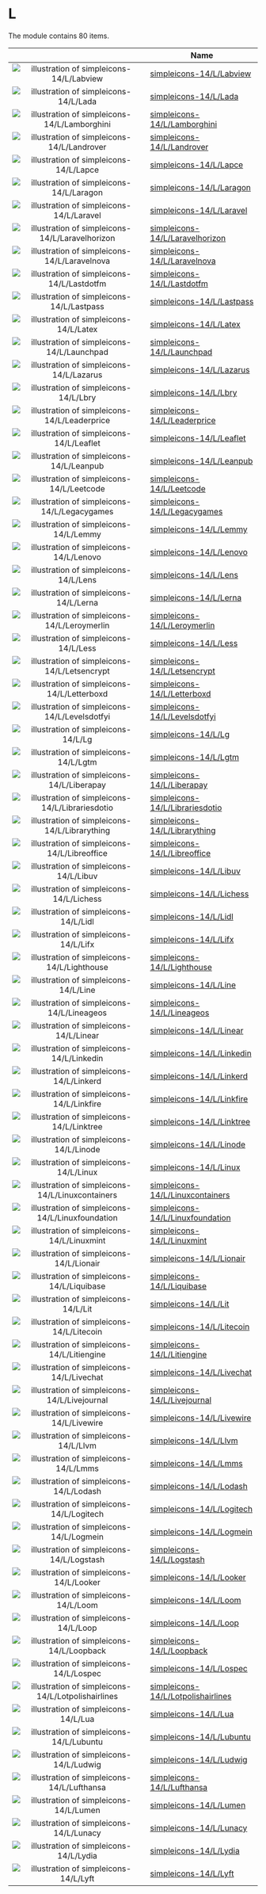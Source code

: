 # L

The module contains 80 items.



| |Name|
|:---:|---|
| ![illustration of simpleicons-14/L/Labview](../../simpleicons-14/L/Labview.png) | [simpleicons-14/L/Labview](../../simpleicons-14/L/Labview.md) |
| ![illustration of simpleicons-14/L/Lada](../../simpleicons-14/L/Lada.png) | [simpleicons-14/L/Lada](../../simpleicons-14/L/Lada.md) |
| ![illustration of simpleicons-14/L/Lamborghini](../../simpleicons-14/L/Lamborghini.png) | [simpleicons-14/L/Lamborghini](../../simpleicons-14/L/Lamborghini.md) |
| ![illustration of simpleicons-14/L/Landrover](../../simpleicons-14/L/Landrover.png) | [simpleicons-14/L/Landrover](../../simpleicons-14/L/Landrover.md) |
| ![illustration of simpleicons-14/L/Lapce](../../simpleicons-14/L/Lapce.png) | [simpleicons-14/L/Lapce](../../simpleicons-14/L/Lapce.md) |
| ![illustration of simpleicons-14/L/Laragon](../../simpleicons-14/L/Laragon.png) | [simpleicons-14/L/Laragon](../../simpleicons-14/L/Laragon.md) |
| ![illustration of simpleicons-14/L/Laravel](../../simpleicons-14/L/Laravel.png) | [simpleicons-14/L/Laravel](../../simpleicons-14/L/Laravel.md) |
| ![illustration of simpleicons-14/L/Laravelhorizon](../../simpleicons-14/L/Laravelhorizon.png) | [simpleicons-14/L/Laravelhorizon](../../simpleicons-14/L/Laravelhorizon.md) |
| ![illustration of simpleicons-14/L/Laravelnova](../../simpleicons-14/L/Laravelnova.png) | [simpleicons-14/L/Laravelnova](../../simpleicons-14/L/Laravelnova.md) |
| ![illustration of simpleicons-14/L/Lastdotfm](../../simpleicons-14/L/Lastdotfm.png) | [simpleicons-14/L/Lastdotfm](../../simpleicons-14/L/Lastdotfm.md) |
| ![illustration of simpleicons-14/L/Lastpass](../../simpleicons-14/L/Lastpass.png) | [simpleicons-14/L/Lastpass](../../simpleicons-14/L/Lastpass.md) |
| ![illustration of simpleicons-14/L/Latex](../../simpleicons-14/L/Latex.png) | [simpleicons-14/L/Latex](../../simpleicons-14/L/Latex.md) |
| ![illustration of simpleicons-14/L/Launchpad](../../simpleicons-14/L/Launchpad.png) | [simpleicons-14/L/Launchpad](../../simpleicons-14/L/Launchpad.md) |
| ![illustration of simpleicons-14/L/Lazarus](../../simpleicons-14/L/Lazarus.png) | [simpleicons-14/L/Lazarus](../../simpleicons-14/L/Lazarus.md) |
| ![illustration of simpleicons-14/L/Lbry](../../simpleicons-14/L/Lbry.png) | [simpleicons-14/L/Lbry](../../simpleicons-14/L/Lbry.md) |
| ![illustration of simpleicons-14/L/Leaderprice](../../simpleicons-14/L/Leaderprice.png) | [simpleicons-14/L/Leaderprice](../../simpleicons-14/L/Leaderprice.md) |
| ![illustration of simpleicons-14/L/Leaflet](../../simpleicons-14/L/Leaflet.png) | [simpleicons-14/L/Leaflet](../../simpleicons-14/L/Leaflet.md) |
| ![illustration of simpleicons-14/L/Leanpub](../../simpleicons-14/L/Leanpub.png) | [simpleicons-14/L/Leanpub](../../simpleicons-14/L/Leanpub.md) |
| ![illustration of simpleicons-14/L/Leetcode](../../simpleicons-14/L/Leetcode.png) | [simpleicons-14/L/Leetcode](../../simpleicons-14/L/Leetcode.md) |
| ![illustration of simpleicons-14/L/Legacygames](../../simpleicons-14/L/Legacygames.png) | [simpleicons-14/L/Legacygames](../../simpleicons-14/L/Legacygames.md) |
| ![illustration of simpleicons-14/L/Lemmy](../../simpleicons-14/L/Lemmy.png) | [simpleicons-14/L/Lemmy](../../simpleicons-14/L/Lemmy.md) |
| ![illustration of simpleicons-14/L/Lenovo](../../simpleicons-14/L/Lenovo.png) | [simpleicons-14/L/Lenovo](../../simpleicons-14/L/Lenovo.md) |
| ![illustration of simpleicons-14/L/Lens](../../simpleicons-14/L/Lens.png) | [simpleicons-14/L/Lens](../../simpleicons-14/L/Lens.md) |
| ![illustration of simpleicons-14/L/Lerna](../../simpleicons-14/L/Lerna.png) | [simpleicons-14/L/Lerna](../../simpleicons-14/L/Lerna.md) |
| ![illustration of simpleicons-14/L/Leroymerlin](../../simpleicons-14/L/Leroymerlin.png) | [simpleicons-14/L/Leroymerlin](../../simpleicons-14/L/Leroymerlin.md) |
| ![illustration of simpleicons-14/L/Less](../../simpleicons-14/L/Less.png) | [simpleicons-14/L/Less](../../simpleicons-14/L/Less.md) |
| ![illustration of simpleicons-14/L/Letsencrypt](../../simpleicons-14/L/Letsencrypt.png) | [simpleicons-14/L/Letsencrypt](../../simpleicons-14/L/Letsencrypt.md) |
| ![illustration of simpleicons-14/L/Letterboxd](../../simpleicons-14/L/Letterboxd.png) | [simpleicons-14/L/Letterboxd](../../simpleicons-14/L/Letterboxd.md) |
| ![illustration of simpleicons-14/L/Levelsdotfyi](../../simpleicons-14/L/Levelsdotfyi.png) | [simpleicons-14/L/Levelsdotfyi](../../simpleicons-14/L/Levelsdotfyi.md) |
| ![illustration of simpleicons-14/L/Lg](../../simpleicons-14/L/Lg.png) | [simpleicons-14/L/Lg](../../simpleicons-14/L/Lg.md) |
| ![illustration of simpleicons-14/L/Lgtm](../../simpleicons-14/L/Lgtm.png) | [simpleicons-14/L/Lgtm](../../simpleicons-14/L/Lgtm.md) |
| ![illustration of simpleicons-14/L/Liberapay](../../simpleicons-14/L/Liberapay.png) | [simpleicons-14/L/Liberapay](../../simpleicons-14/L/Liberapay.md) |
| ![illustration of simpleicons-14/L/Librariesdotio](../../simpleicons-14/L/Librariesdotio.png) | [simpleicons-14/L/Librariesdotio](../../simpleicons-14/L/Librariesdotio.md) |
| ![illustration of simpleicons-14/L/Librarything](../../simpleicons-14/L/Librarything.png) | [simpleicons-14/L/Librarything](../../simpleicons-14/L/Librarything.md) |
| ![illustration of simpleicons-14/L/Libreoffice](../../simpleicons-14/L/Libreoffice.png) | [simpleicons-14/L/Libreoffice](../../simpleicons-14/L/Libreoffice.md) |
| ![illustration of simpleicons-14/L/Libuv](../../simpleicons-14/L/Libuv.png) | [simpleicons-14/L/Libuv](../../simpleicons-14/L/Libuv.md) |
| ![illustration of simpleicons-14/L/Lichess](../../simpleicons-14/L/Lichess.png) | [simpleicons-14/L/Lichess](../../simpleicons-14/L/Lichess.md) |
| ![illustration of simpleicons-14/L/Lidl](../../simpleicons-14/L/Lidl.png) | [simpleicons-14/L/Lidl](../../simpleicons-14/L/Lidl.md) |
| ![illustration of simpleicons-14/L/Lifx](../../simpleicons-14/L/Lifx.png) | [simpleicons-14/L/Lifx](../../simpleicons-14/L/Lifx.md) |
| ![illustration of simpleicons-14/L/Lighthouse](../../simpleicons-14/L/Lighthouse.png) | [simpleicons-14/L/Lighthouse](../../simpleicons-14/L/Lighthouse.md) |
| ![illustration of simpleicons-14/L/Line](../../simpleicons-14/L/Line.png) | [simpleicons-14/L/Line](../../simpleicons-14/L/Line.md) |
| ![illustration of simpleicons-14/L/Lineageos](../../simpleicons-14/L/Lineageos.png) | [simpleicons-14/L/Lineageos](../../simpleicons-14/L/Lineageos.md) |
| ![illustration of simpleicons-14/L/Linear](../../simpleicons-14/L/Linear.png) | [simpleicons-14/L/Linear](../../simpleicons-14/L/Linear.md) |
| ![illustration of simpleicons-14/L/Linkedin](../../simpleicons-14/L/Linkedin.png) | [simpleicons-14/L/Linkedin](../../simpleicons-14/L/Linkedin.md) |
| ![illustration of simpleicons-14/L/Linkerd](../../simpleicons-14/L/Linkerd.png) | [simpleicons-14/L/Linkerd](../../simpleicons-14/L/Linkerd.md) |
| ![illustration of simpleicons-14/L/Linkfire](../../simpleicons-14/L/Linkfire.png) | [simpleicons-14/L/Linkfire](../../simpleicons-14/L/Linkfire.md) |
| ![illustration of simpleicons-14/L/Linktree](../../simpleicons-14/L/Linktree.png) | [simpleicons-14/L/Linktree](../../simpleicons-14/L/Linktree.md) |
| ![illustration of simpleicons-14/L/Linode](../../simpleicons-14/L/Linode.png) | [simpleicons-14/L/Linode](../../simpleicons-14/L/Linode.md) |
| ![illustration of simpleicons-14/L/Linux](../../simpleicons-14/L/Linux.png) | [simpleicons-14/L/Linux](../../simpleicons-14/L/Linux.md) |
| ![illustration of simpleicons-14/L/Linuxcontainers](../../simpleicons-14/L/Linuxcontainers.png) | [simpleicons-14/L/Linuxcontainers](../../simpleicons-14/L/Linuxcontainers.md) |
| ![illustration of simpleicons-14/L/Linuxfoundation](../../simpleicons-14/L/Linuxfoundation.png) | [simpleicons-14/L/Linuxfoundation](../../simpleicons-14/L/Linuxfoundation.md) |
| ![illustration of simpleicons-14/L/Linuxmint](../../simpleicons-14/L/Linuxmint.png) | [simpleicons-14/L/Linuxmint](../../simpleicons-14/L/Linuxmint.md) |
| ![illustration of simpleicons-14/L/Lionair](../../simpleicons-14/L/Lionair.png) | [simpleicons-14/L/Lionair](../../simpleicons-14/L/Lionair.md) |
| ![illustration of simpleicons-14/L/Liquibase](../../simpleicons-14/L/Liquibase.png) | [simpleicons-14/L/Liquibase](../../simpleicons-14/L/Liquibase.md) |
| ![illustration of simpleicons-14/L/Lit](../../simpleicons-14/L/Lit.png) | [simpleicons-14/L/Lit](../../simpleicons-14/L/Lit.md) |
| ![illustration of simpleicons-14/L/Litecoin](../../simpleicons-14/L/Litecoin.png) | [simpleicons-14/L/Litecoin](../../simpleicons-14/L/Litecoin.md) |
| ![illustration of simpleicons-14/L/Litiengine](../../simpleicons-14/L/Litiengine.png) | [simpleicons-14/L/Litiengine](../../simpleicons-14/L/Litiengine.md) |
| ![illustration of simpleicons-14/L/Livechat](../../simpleicons-14/L/Livechat.png) | [simpleicons-14/L/Livechat](../../simpleicons-14/L/Livechat.md) |
| ![illustration of simpleicons-14/L/Livejournal](../../simpleicons-14/L/Livejournal.png) | [simpleicons-14/L/Livejournal](../../simpleicons-14/L/Livejournal.md) |
| ![illustration of simpleicons-14/L/Livewire](../../simpleicons-14/L/Livewire.png) | [simpleicons-14/L/Livewire](../../simpleicons-14/L/Livewire.md) |
| ![illustration of simpleicons-14/L/Llvm](../../simpleicons-14/L/Llvm.png) | [simpleicons-14/L/Llvm](../../simpleicons-14/L/Llvm.md) |
| ![illustration of simpleicons-14/L/Lmms](../../simpleicons-14/L/Lmms.png) | [simpleicons-14/L/Lmms](../../simpleicons-14/L/Lmms.md) |
| ![illustration of simpleicons-14/L/Lodash](../../simpleicons-14/L/Lodash.png) | [simpleicons-14/L/Lodash](../../simpleicons-14/L/Lodash.md) |
| ![illustration of simpleicons-14/L/Logitech](../../simpleicons-14/L/Logitech.png) | [simpleicons-14/L/Logitech](../../simpleicons-14/L/Logitech.md) |
| ![illustration of simpleicons-14/L/Logmein](../../simpleicons-14/L/Logmein.png) | [simpleicons-14/L/Logmein](../../simpleicons-14/L/Logmein.md) |
| ![illustration of simpleicons-14/L/Logstash](../../simpleicons-14/L/Logstash.png) | [simpleicons-14/L/Logstash](../../simpleicons-14/L/Logstash.md) |
| ![illustration of simpleicons-14/L/Looker](../../simpleicons-14/L/Looker.png) | [simpleicons-14/L/Looker](../../simpleicons-14/L/Looker.md) |
| ![illustration of simpleicons-14/L/Loom](../../simpleicons-14/L/Loom.png) | [simpleicons-14/L/Loom](../../simpleicons-14/L/Loom.md) |
| ![illustration of simpleicons-14/L/Loop](../../simpleicons-14/L/Loop.png) | [simpleicons-14/L/Loop](../../simpleicons-14/L/Loop.md) |
| ![illustration of simpleicons-14/L/Loopback](../../simpleicons-14/L/Loopback.png) | [simpleicons-14/L/Loopback](../../simpleicons-14/L/Loopback.md) |
| ![illustration of simpleicons-14/L/Lospec](../../simpleicons-14/L/Lospec.png) | [simpleicons-14/L/Lospec](../../simpleicons-14/L/Lospec.md) |
| ![illustration of simpleicons-14/L/Lotpolishairlines](../../simpleicons-14/L/Lotpolishairlines.png) | [simpleicons-14/L/Lotpolishairlines](../../simpleicons-14/L/Lotpolishairlines.md) |
| ![illustration of simpleicons-14/L/Lua](../../simpleicons-14/L/Lua.png) | [simpleicons-14/L/Lua](../../simpleicons-14/L/Lua.md) |
| ![illustration of simpleicons-14/L/Lubuntu](../../simpleicons-14/L/Lubuntu.png) | [simpleicons-14/L/Lubuntu](../../simpleicons-14/L/Lubuntu.md) |
| ![illustration of simpleicons-14/L/Ludwig](../../simpleicons-14/L/Ludwig.png) | [simpleicons-14/L/Ludwig](../../simpleicons-14/L/Ludwig.md) |
| ![illustration of simpleicons-14/L/Lufthansa](../../simpleicons-14/L/Lufthansa.png) | [simpleicons-14/L/Lufthansa](../../simpleicons-14/L/Lufthansa.md) |
| ![illustration of simpleicons-14/L/Lumen](../../simpleicons-14/L/Lumen.png) | [simpleicons-14/L/Lumen](../../simpleicons-14/L/Lumen.md) |
| ![illustration of simpleicons-14/L/Lunacy](../../simpleicons-14/L/Lunacy.png) | [simpleicons-14/L/Lunacy](../../simpleicons-14/L/Lunacy.md) |
| ![illustration of simpleicons-14/L/Lydia](../../simpleicons-14/L/Lydia.png) | [simpleicons-14/L/Lydia](../../simpleicons-14/L/Lydia.md) |
| ![illustration of simpleicons-14/L/Lyft](../../simpleicons-14/L/Lyft.png) | [simpleicons-14/L/Lyft](../../simpleicons-14/L/Lyft.md) |



